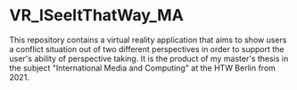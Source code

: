 # VR_ISeeItThatWay_MA
This repository contains a virtual reality application that aims to show users a conflict situation out of two different perspectives in order to support the user's ability of perspective taking. It is the product of my master's thesis in the subject "International Media and Computing" at the HTW Berlin from 2021.
